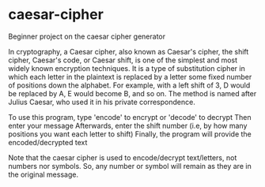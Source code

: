 # caesar-cipher
Beginner project on the caesar cipher generator

In cryptography, a Caesar cipher, also known as Caesar's cipher, the shift cipher, Caesar's code, or Caesar shift, is one of the simplest and most widely known encryption techniques. It is a type of substitution cipher in which each letter in the plaintext is replaced by a letter some fixed number of positions down the alphabet. For example, with a left shift of 3, D would be replaced by A, E would become B, and so on. The method is named after Julius Caesar, who used it in his private correspondence.

To use this program, type 'encode' to encrypt or 'decode' to decrypt
Then enter your message
Afterwards, enter the shift number (i.e, by how many positions you want each letter to shift)
Finally, the program will provide the encoded/decrypted text

Note that the caesar cipher is used to encode/decrypt text/letters, not numbers nor symbols. So, any number or symbol will remain as they are in the original message.
